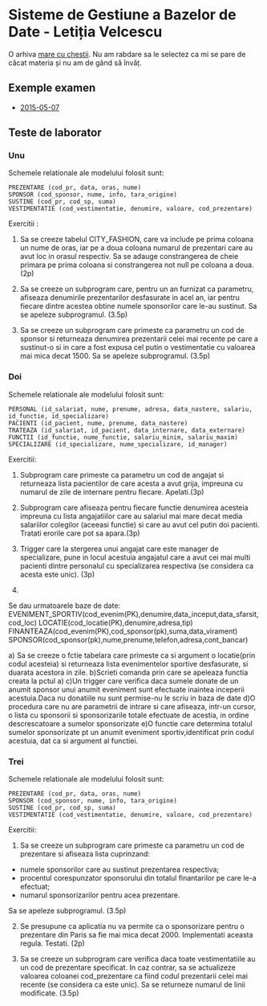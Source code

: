 # Sisteme de Gestiune a Bazelor de Date - Letiția Velcescu

O arhiva [mare cu chestii](https://www.dropbox.com/sh/wozcxaz1u7c90tg/AABZEuDF2SdWs4ROjFU6WveNa?dl=0). Nu am rabdare sa le selectez ca mi se pare de căcat materia și nu am de gând să învăț.

## Exemple examen

- [2015-05-07](https://www.dropbox.com/s/eujg4xqpbiamu93/sgbd%202015-05-07%2022.47.26.jpg?dl=0)

## Teste de laborator

### Unu

Schemele relationale ale modelului folosit sunt:

```
PREZENTARE (cod_pr, data, oras, nume)
SPONSOR (cod_sponsor, nume, info, tara_origine)
SUSTINE (cod_pr, cod_sp, suma)
VESTIMENTATIE (cod_vestimentatie, denumire, valoare, cod_prezentare)
```

Exercitii :

1. Sa se creeze tabelul CITY_FASHION, care va include pe prima coloana un nume de oras, iar pe a doua coloana numarul de prezentari care au avut loc in orasul respectiv. Sa se adauge constrangerea de cheie primara pe prima coloana si constrangerea not null pe coloana a doua. (2p)

2. Sa se creeze un subprogram care, pentru un an furnizat ca parametru, afiseaza denumirile prezentarilor desfasurate in acel an, iar pentru fiecare dintre acestea obtine numele sponsorilor care le-au sustinut. Sa se apeleze subprogramul. (3.5p)

3. Sa se creeze un subprogram care primeste ca parametru un cod de sponsor si returneaza denumirea prezentarii celei mai recente pe care a sustinut-o si in care a fost expusa cel putin o vestimentatie cu valoarea mai mica decat 1500. Sa se apeleze subprogramul. (3.5p)



### Doi
Schemele relationale ale modelului folosit sunt:

```
PERSONAL (id_salariat, nume, prenume, adresa, data_nastere, salariu, id_functie, id_specializare)
PACIENTI (id_pacient, nume, prenume, data_nastere)
TRATEAZA (id_salariat, id_pacient, data_internare, data_externare)
FUNCTII (id_functie, nume_functie, salariu_minim, salariu_maxim)
SPECIALIZARE (id_specializare, nume_specializare, id_manager)
```

Exercitii:

1. Subprogram care primeste ca parametru un cod de angajat si returneaza lista pacientilor de care acesta a avut grija, impreuna cu numarul de zile de internare pentru fiecare. Apelati.(3p)

2. Subprogram care afiseaza pentru fiecare functie denumirea acesteia impreuna cu lista angajatiilor care au salariul mai mare decat media salariilor colegilor (aceeasi functie) si care au avut cel putin doi pacienti. Tratati erorile care pot sa apara.(3p)

3. Trigger care la stergerea unui angajat care este manager de specializare, pune in locul acestuia angajatul care a avut cei mai multi pacienti dintre personalul cu specializarea respectiva (se considera ca acesta este unic). (3p)
4.
Se dau urmatoarele baze de date:
EVENIMENT_SPORTIV(cod_evenim(PK),denumire,data_inceput,data_sfarsit,cod_loc)
LOCATIE(cod_locatie(PK),denumire,adresa,tip)
FINANTEAZA(cod_evenim(PK),cod_sponsor(pk),suma,data_virament)
SPONSOR(cod_sponsor(pk),nume,prenume,telefon,adresa,cont_bancar)

a) Sa se creeze o fctie tabelara care primeste ca si argument o locatie(prin codul acesteia) si returneaza lista evenimentelor sportive desfasurate, si duarata acestora in zile.
b)Scrieti comanda prin care se apeleaza functia creata la pctul a)
c)Un trigger care verifica daca sumele donate de un anumit sponsor unui anumit eveniment sunt efectuate inaintea inceperii acestuia.Daca nu donatiile nu sunt permise-nu le scriu in baza de date
d)O procedura care nu are parametrii de intrare si care afiseaza, intr-un cursor, o lista cu sponsorii si sponsorizarile totale efectuate de acestia, in ordine descrescatoare a sumelor sponsorizate
e)O functie care determina totalul sumelor sponsorizate pt un anumit eveniment sportiv,identificat prin codul acestuia, dat ca si argument al functiei.



### Trei

Schemele relationale ale modelului folosit sunt:
︎
```
PREZENTARE (cod_pr, data, oras, nume)
SPONSOR (cod_sponsor, nume, info, tara_origine)
SUSTINE (cod_pr, cod_sp, suma)
VESTIMENTATIE (cod_vestimentatie, denumire, valoare, cod_prezentare)
```

Exercitii:

1. Sa se creeze un subprogram care primeste ca parametru un cod de prezentare si afiseaza lista cuprinzand:
  - numele sponsorilor care au sustinut prezentarea respectiva;
  - procentul corespunzator sponsorului din totalul finantarilor pe care le-a efectuat;
  - numarul sponsorizarilor pentru acea prezentare.

Sa se apeleze subprogramul. (3.5p)

2. Se presupune ca aplicatia nu va permite ca o sponsorizare pentru o prezentare din Paris sa fie mai mica decat 2000. Implementati aceasta regula. Testati. (2p)

3. Sa se creeze un subprogram care verifica daca toate vestimentatiile au un cod de prezentare specificat. In caz contrar, sa se actualizeze valoarea coloanei cod_prezentare ca fiind codul prezentarii celei mai recente (se considera ca este unic). Sa se returneze numarul de linii modificate. (3.5p)
